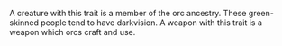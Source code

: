 A creature with this trait is a member of the orc ancestry. These green-skinned people tend to have darkvision. A weapon with this trait is a weapon which orcs craft and use.